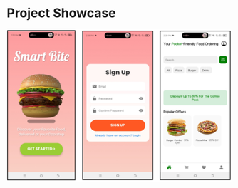 # Project Showcase
<img src="mobileproject.jpg" alt="SmartBite App" style="max-width: 100%; height: auto;">
